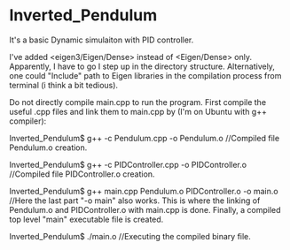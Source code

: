# Inverted_Pendulum

It's a basic Dynamic simulaiton with PID controller.

I've added <eigen3/Eigen/Dense> instead of <Eigen/Dense> only. Apparently, I have to go I step up in the directory structure. Alternatively, one could "Include" path to Eigen libraries in the compilation process from terminal (i think a bit tedious).

Do not directly compile main.cpp to run the program. First compile the useful .cpp files and link them to main.cpp by (I'm on Ubuntu with g++ compiler):

Inverted_Pendulum$ g++ -c Pendulum.cpp -o Pendulum.o //Compiled file Pendulum.o creation.

Inverted_Pendulum$ g++ -c PIDController.cpp -o PIDController.o //Compiled file PIDController.o creation.

Inverted_Pendulum$ g++ main.cpp Pendulum.o PIDController.o  -o main.o  //Here the last part "-o main" also works. This is where the linking of Pendulum.o and PIDController.o with main.cpp is done. Finally, a compiled top level "main" executable file is created.

Inverted_Pendulum$ ./main.o //Executing the compiled binary file.
